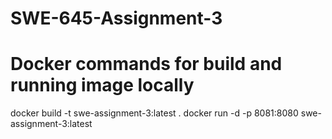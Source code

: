 # SWE-645-Assignment-3

# Docker commands for build and running image locally

docker build -t swe-assignment-3:latest .
docker run -d -p 8081:8080 swe-assignment-3:latest
